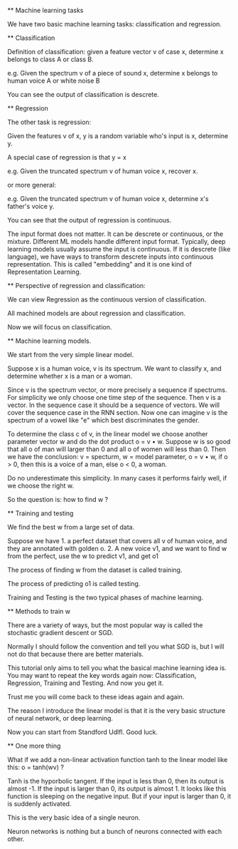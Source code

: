 ** Machine learning tasks 

We have two basic machine learning tasks: classification and regression. 

** Classification

Definition of classification: given a feature vector v of case x, determine x belongs to class A or class B. 

e.g. Given the spectrum v of a piece of sound x, determine x belongs to human voice A or white noise B 

You can see the output of classification is descrete. 

** Regression

The other task is regression: 

Given the features v of x, y is a random variable who's input is x, determine y. 

A special case of regression is that y = x

e.g. Given the truncated spectrum v of human voice x, recover x. 

or more general:

e.g. Given the truncated spectrum v of human voice x, determine x's father's voice y. 

You can see that the output of regression is continuous.

The input format does not matter. It can be descrete or continuous, or the mixture. Different ML models handle different input format. Typically, deep learning models usually assume the input is continuous. If it is descrete (like language), we have ways to transform descrete inputs into continuous representation. This is called "embedding" and it is one kind of Representation Learning. 

** Perspective of regression and classification: 

We can view Regression as the continuous version of classification.

All machined models are about regression and classification.

Now we will focus on classification. 

** Machine learning models. 

We start from the very simple linear model. 

Suppose x is a human voice, v is its spectrum. We want to classify x, and determine whether x is a man or a woman. 

Since v is the spectrum vector, or more precisely a sequence if spectrums. For simplicity we only choose one time step of the sequence. Then v is a vector. In the sequence case it should be a sequence of vectors. We will cover the sequence case in the RNN section. Now one can imagine v is the spectrum of a vowel like "e" which best discriminates the gender. 

To determine the class c of v, in the linear model we choose another parameter vector w and do the dot product o = v • w. Suppose w is so good that all o of man will larger than 0 and all o of women will less than 0. Then we have the conclusion:  v = specturm, w = model parameter, o = v • w, if o > 0, then this is a voice of a man, else o < 0, a woman.

Do no underestimate this simplicity. In many cases it performs fairly well, if we choose the right w.

So the question is: how to find w ?

** Training and testing

We find the best w from a large set of data.

Suppose we have 1. a perfect dataset that covers all v of human voice, and they are annotated with golden o. 2. A new voice v1, and we want to find w from the perfect, use the w to predict v1, and get o1

The process of finding w from the dataset is called training.

The process of predicting o1 is called testing.

Training and Testing is the two typical phases of machine learning.

** Methods to train w

There are a variety of ways, but the most popular way is called the stochastic gradient descent or SGD.

Normally I should follow the convention and tell you what SGD is, but I will not do that because there are better materials.

This tutorial only aims to tell you what the basical machine learning idea is. You may want to repeat the key words again now: Classification, Regression, Training and Testing. And now you get it.

Trust me you will come back to these ideas again and again. 

The reason I introduce the linear model is that it is the very basic structure of neural network, or deep learning.

Now you can start from Standford Udlfl. Good luck.

** One more thing

What if we add a non-linear activation function tanh to the linear model like this: o = tanh(wv) ? 

Tanh is the hyporbolic tangent. If the input is less than 0, then its output is almost -1. If the input is larger than 0, its output is almost 1. It looks like this function is sleeping on the negative input. But if your input is larger than 0, it is suddenly activated.

This is the very basic idea of a single neuron.

Neuron networks is nothing but a bunch of neurons connected with each other.

